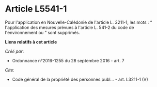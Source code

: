 # Article L5541-1

Pour l'application en Nouvelle-Calédonie de l'article L. 3211-1, les mots : “ l'application des mesures prévues à l'article
L. 541-2 du code de l'environnement ou ” sont supprimés.

**Liens relatifs à cet article**

_Créé par_:

  - Ordonnance n°2016-1255 du 28 septembre 2016 - art. 7

_Cite_:

  - Code général de la propriété des personnes publ... - art. L3211-1 (V)
